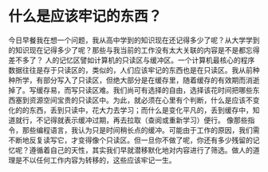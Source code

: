 # 什么是应该牢记的东西？
今日早餐我在想一个问题，我从高中学到的知识现在还记得多少了呢？从大学学到的知识现在记得多少了呢？那些与我当前的工作没有太大关联的内容是不是都忘得差不多了？
人的记忆区譬如计算机的只读区与缓冲区。一个计算机最核心的程序数据往往是存于只读区的，类似的，人们应该牢记的东西也是在只读区。我从前种种所学，有部分写入了只读区，但绝大部分是在缓存里，随着缓存的有效期而消逝掉了。写缓存易，而写只读区难。我们尚可有选择的自由，选择该花时间把哪些东西塞到资源空间宝贵的只读区中。为此，就必须在心里有个判断，什么是应该不变化的的东西，丢到只读中，花大力去学习；而什么是变化平凡的，丢到缓存中，知道就行，不记得就表示缓冲过期，再去拉取（查阅或重新学习）便行。
像那些指令，那些编程语言，我认为只是时间稍长点的缓冲。可能由于工作的原因，我们需不断地反复读写它，才变得像个只读区。但一旦你不做了呢，你还有多少残留的记忆呢？遵循着自己的天性，其实我们早就潜移默化地对内容进行了筛选。做人的道理是不以任何工作内容为转移的，这些应该牢记一生。